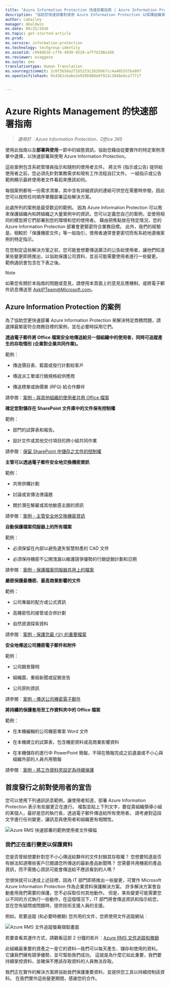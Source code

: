 ```yaml
---
title: "Azure Information Protection 快速部署指南 | Azure Information Protection"
description: "協助您快速部署和使用 Azure Information Protection 以保護組織資料的指南。 從選擇要實作的特定案例清單開始。"
author: cabailey
manager: mbaldwin
ms.date: 09/25/2016
ms.topic: get-started-article
ms.prod: 
ms.service: information-protection
ms.technology: techgroup-identity
ms.assetid: c994d616-cff6-4930-9228-a7f7d198a160
ms.reviewer: esaggese
ms.suite: ems
translationtype: Human Translation
ms.sourcegitcommit: 2c0f3b58a2f1b5233c262bb67cc4a485557ba997
ms.openlocfilehash: 914362cbabe2e929b988e0f922c3848e8ca7771f


---
```


# Azure Rights Management 的快速部署指南

>*適用於︰Azure Information Protection、Office 365*

使用此指南以及**部署與使用**一節中的組態資訊，協助您藉由從要實作的特定案例清單中選擇，以快速部署與使用 Azure Information Protection。

這些案例包含系統管理員指示和隨附的使用者文件。 將文件 (指示或公告) 提供給使用者之前，您必須先針對業務需求和現有工作流程自訂文件。 一組指示或公告範例顯示最終使用者文件看起來應該如何。

每個案例都有一份需求清單，其中含有詳細資訊的連結可供您在需要時參閱，因此您可以按照任何順序單獨部署這些解決方案。

此處所列的案例是最受歡迎的範例。 因為 Azure Information Protection 可以用來保護組織內和跨組織之大量案例中的資訊，您可以定義您自己的案例，並使用相同的模型將它們部署到您的環境和您的使用者。 藉由把焦點放在特定情況，您的 Azure Information Protection 部署會更緊密符合業務目標。 此外，我們的經驗是，相較於「保護機密文件」等一般指引，使用者通常會更密切而有系統地遵循案例的特定指示。

在您制定這些解決方案之前，您可能會想要傳送廣泛的公告給使用者，讓他們知道某些變更即將推出，以協助保護公司資料，並且可能需要使用者進行一些變更。 範例通訊會包含在下表之後。

> [!NOTE]
> 如果您有關於本指南的問題或意見，請使用本頁面上的意見反應機制，或將電子郵件訊息傳送至 [AskIPTeam@Microsoft.com](mailto:%20askipteam@microsoft.com?subject=Rapid%20Deployment%20Guide%20feedback)。

## Azure Information Protection 的案例
為了協助您更快速部署 Azure Information Protection 來解決特定商務問題，請選擇最緊密符合商務目標的案例，並在必要時採用它們。



**透過電子郵件將 Office 檔案安全地傳送給另一個組織中的使用者，同時可追蹤產生的存取情形 (企業對企業共同作業)。**

範例：

- 傳送價目表、藍圖或發行計劃給客戶

- 傳送派工單或行銷規格給供應商

- 傳送標單或詢價單 (RFQ) 給合作夥伴

請參閱：[案例 - 與其他組織的使用者共用 Office 檔案](scenario-share-office-file-externally.md)

**確定您對儲存在 SharePoint 文件庫中的文件保有控制權**

範例：

- 部門的試算表和報告。

- 設計文件或其他交付項目的跨小組共同作業

請參閱：[保留 SharePoint 中儲存之文件的控制權](scenario-sharepoint.md)

**主管可以透過電子郵件安全地交換機密資訊**

範例：

- 共用併購計劃

- 討論或宣傳法律議題

- 關於潛在解雇或其他敏感主題的資訊

請參閱：[案例 - 主管安全地交換機密資訊](scenario-executives-email.md)

**自動保護檔案伺服器上的所有檔案**

範例：

- 必須保留在內部以避免遺失智慧財產的 CAD 文件

- 必須保持機密不公開洩漏以維護競爭優勢的行銷促銷計劃和日期

請參閱︰[案例 - 保護檔案伺服器共用上的檔案](scenario-fci.md)

**嚴密保護最機密、最高商業影響的文件**

範例：

- 公司專屬的配方或公式資訊

- 高機密性的接管或合併計劃

- 自然資源探索資料

請參閱︰[案例 - 保護您最 &#40;少&#41; 的重要檔案](scenario-secure-most-valuable-files.md)

**安全地傳送公司機密電子郵件和附件**

範例：

- 公司願景聲明

- 組織圖、重組新聞或促銷宣告

- 公司原則資訊

請參閱︰[案例 - 傳送公司機密電子郵件](scenario-company-confidential-email.md)

**將持續的保護套用至工作資料夾中的 Office 檔案**

範例：

- 在本機編輯的公司機密專案 Word 文件

- 在本機建立的試算表，包含機密資料或高商業影響資料

- 在本機儲存的進行中 PowerPoint 簡報，不得在簡報完成之前遺漏或不小心與組織外部的人員共用簡報

請參閱︰[案例 - 將工作資料夾設定為持續保護](scenario-work-folders.md)




## 首度發行之前對使用者的宣告
您可以使用下列通訊訊息範例，讓使用者知道，部署 Azure Information Protection 表示有些變更正在進行。 複製並貼上下列文字，要從貴組織領導小組的某個人，最好是您的執行長，透過電子郵件傳送給所有使用者。 請考慮對這段文字進行任何變更，讓訊息與使用者和組織更有相關性。

![Azure RMS 快速部署的範例使用者文件橫幅](../media/AzRMS_ExampleBanner.png)

### 我們正在進行變更以保護資料
您是否曾經想要針對您不小心傳送給夥伴的文件封鎖其存取權？ 您想要知道是否有辦法知道哪些客戶已閱讀您所傳送的最新產品新聞嗎？ 您需要共用機密的產品資訊，而不需擔心資訊可能會傳送給不應該看到的人嗎？

您很快就可以達成上述目標，因為 IT 部門即將推出一些變更，可實作 Microsoft Azure Information Protection 作為企業資料保護解決方案。 許多解決方案會自動套用我們需要的保護，您不必採取任何其他動作。 但是，某些變更可能需要您以不同的方式執行一些動作，在這個情況下，IT 部門將會傳送資訊和指示給您，並在您有疑問或問題時，提供技術支援人員的支援。

例如，若要追蹤 (和必要時撤銷) 您共用的文件，您將使用文件追蹤網站︰

![Azure RMS 文件追蹤螢幕擷取畫面](../media/AzRMS_Tutorial_5_Screenshots.png)

若要查看其運作方式，請觀看這部 2 分鐘的影片︰[Azure RMS 文件追蹤和撤銷](https://channel9.msdn.com/Series/Information-Protection/Azure-RMS-Document-Tracking-and-Revocation)

此組織最重要的資產之一是它的資料—我們可以每天產生、儲存和使用的資料。 它讓我們擁有競爭優勢，並可幫助我們成功。 這就是為什麼它如此重要，我們要持續掌控資料，並確保不應該存取資料的人員無法存取。

我們正在實作的解決方案將協助我們保護重要資料，並提供您工具以持續控制該資料。 在我們實作這些變更期間，感謝您的合作。




<!--HONumber=Sep16_HO4-->



